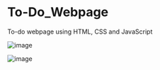 # To-Do_Webpage
To-do webpage using HTML, CSS and JavaScript

![image](https://github.com/RenuckaM/To-Do_Webpage/assets/147283564/6b30bc11-3d3f-42bd-aa53-4934d4587183)

![image](https://github.com/RenuckaM/To-Do_Webpage/assets/147283564/4490ef1f-a01d-4ad8-9d35-39a90097cb27)

